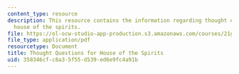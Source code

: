 ```yaml
---
content_type: resource
description: This resource contains the information regarding thought questions for
  house of the spirits.
file: https://ol-ocw-studio-app-production.s3.amazonaws.com/courses/21g-022j-international-womens-voices-spring-2004/358346cfc8a35f55d539ed6e9fc4a91b_MIT21G_022JS04_forhou2.pdf
file_type: application/pdf
resourcetype: Document
title: Thought Questions for House of the Spirits
uid: 358346cf-c8a3-5f55-d539-ed6e9fc4a91b
---
```

